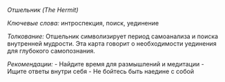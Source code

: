 *Отшельник \(The Hermit\)*

*Ключевые слова:* интроспекция, поиск, уединение

*Толкование:* 
Отшельник символизирует период самоанализа и поиска внутренней мудрости\. Эта карта говорит о необходимости уединения для глубокого самопознания\.

*Рекомендации:*
\- Найдите время для размышлений и медитации
\- Ищите ответы внутри себя
\- Не бойтесь быть наедине с собой
